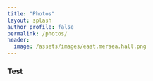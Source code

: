 ```yaml
---
title: "Photos"
layout: splash
author_profile: false
permalink: /photos/
header:
  image: /assets/images/east.mersea.hall.png
---
```

### Test